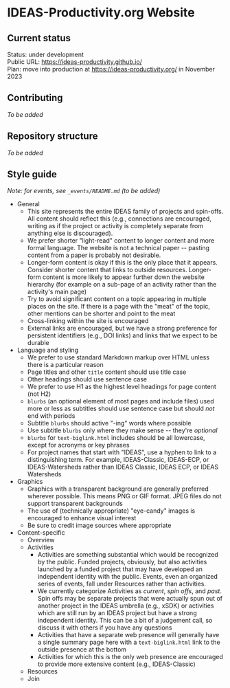 # IDEAS-Productivity.org Website

## Current status
Status: under development
<br>
Public URL: https://ideas-productivity.github.io/
<br>
Plan: move into production at https://ideas-productivity.org/ in November 2023

## Contributing

*To be added*

## Repository structure

*To be added*

## Style guide

*Note: for events, see `_events/README.md` (to be added)*

* General
    * This site represents the entire IDEAS family of projects and spin-offs.  All content should reflect this (e.g., connections are encouraged, writing as if the project or activity is completely separate from anything else is discouraged).
    * We prefer shorter "light-read" content to longer content and more formal language.  The website is not a technical paper -- pasting content from a paper is probably not desirable.
    * Longer-form content is okay if this is the only place that it appears. Consider shorter content that links to outside resources.  Longer-form content is more likely to appear further down the website hierarchy (for example on a sub-page of an activity rather than the activity's main page)
    * Try to avoid significant content on a topic appearing in multiple places on the site.  If there is a page with the "meat" of the topic, other mentions can be shorter and point to the meat
    * Cross-linking within the site is encouraged
    * External links are encouraged, but we have a strong preference for persistent identifiers (e.g., DOI links) and links that we expect to be durable
* Language and styling
    * We prefer to use standard Markdown markup over HTML unless there is a particular reason
    * Page titles and other `title` content should use title case
    * Other headings should use sentence case
    * We prefer to use H1 as the highest level headings for page content (not H2)
    * `blurbs` (an optional element of most pages and include files) used more or less as subtitles should use sentence case but should *not* end with periods
    * Subtitle `blurbs` should active "-ing" words where possible
    * Use subtitle `blurbs` only where they make sense -- they're *optional*
    * `blurbs` for `text-biglink.html` includes should be all lowercase, except for acronyms or key phrases
    * For project names that start with "IDEAS", use a hyphen to link to a distinguishing term.  For example, IDEAS-Classic, IDEAS-ECP, or IDEAS-Watersheds rather than IDEAS Classic, IDEAS ECP, or IDEAS Watersheds
* Graphics
    * Graphics with a transparent background are generally preferred wherever possible.  This means PNG or GIF format.  JPEG files do not support transparent backgrounds
    * The use of (technically appropriate) "eye-candy" images is encouraged to enhance visual interest
    * Be sure to credit image sources where appropriate
* Content-specific
    * Overview
    * Activities
        * Activities are something substantial which would be recognized by the public. Funded projects, obviously, but also activities launched by a funded project that may have developed an independent identity with the public.  Events, even an organized series of events, fall under Resources rather than activities.
        * We currently categorize Activities as *current*, *spin offs*, and *past*.  Spin offs may be separate projects that were actually spun out of another project in the IDEAS umbrella (e.g., xSDK) or activities which are still run by an IDEAS project but have a strong independent identity.  This can be a bit of a judgement call, so discuss it with others if you have any questions
        * Activities that have a separate web presence will generally have a single summary page here with a `text-biglink.html` link to the outside presence at the bottom
        * Activities for which this is the only web presence are encouraged to provide more extensive content (e.g., IDEAS-Classic)
    * Resources
    * Join